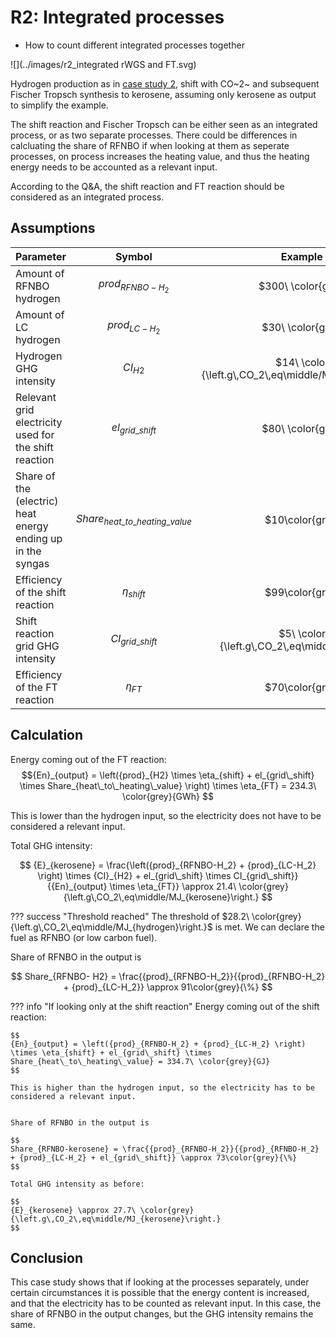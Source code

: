 # R2: Integrated processes

-   How to count different integrated processes together

![](../images/r2_integrated rWGS and FT.svg)

Hydrogen production as in [case study 2](H2-Time-averaging.md), shift with CO~2~ and subsequent Fischer Tropsch synthesis to kerosene, assuming only kerosene as output to simplify the example.

The shift reaction and Fischer Tropsch can be either seen as an integrated process, or as two separate processes. There could be differences in calcluating the share of RFNBO if when looking at them as seperate processes, on process increases the heating value, and thus the heating energy needs to be accounted as a relevant input.

According to the Q&A, the shift reaction and FT reaction should be considered as an integrated process.

## Assumptions

| Parameter                   |    Symbol          | Example value |
|----------------------------|:--------------:|:---------------------:|
|Amount of RFNBO hydrogen | ${prod}_{RFNBO-H_2}$ | $300\ \color{grey}{GJ}$ |
|Amount of LC hydrogen | ${prod}_{LC-H_2}$ | $30\ \color{grey}{GJ}$ |
|Hydrogen GHG intensity | ${CI}_{H2}$ | $14\ \color{grey}{\left.g\,CO_2\,eq\middle/MJ_{hydrogen}\right.}$ |
|Relevant grid electricity used for the shift reaction | $el_{grid\_shift}$ | $80\ \color{grey}{GJ}$ |
|Share of the (electric) heat energy ending up in the syngas | $Share_{heat\_to\_heating\_value}$ | $10\color{grey}{\%}$ |
|Efficiency of the shift reaction | $\eta_{shift}$ | $99\color{grey}{\%}$ |
|Shift reaction grid GHG intensity | $CI_{grid\_shift}$ | $5\ \color{grey}{\left.g\,CO_2\,eq\middle/MJ_{el}\right.}$ |
|Efficiency of the FT reaction | $\eta_{FT}$ | $70\color{grey}{\%}$ |

## Calculation

Energy coming out of the FT reaction: 
$${En}_{output} = \left({prod}_{H2} \times \eta_{shift} + el_{grid\_shift} \times Share_{heat\_to\_heating\_value} \right)  \times  \eta_{FT} = 234.3\ \color{grey}{GWh}
$$

This is lower than the hydrogen input, so the electricity does not have to be considered a relevant input.

Total GHG intensity: 

$$
{E}_{kerosene} = \frac{\left({prod}_{RFNBO-H_2} + {prod}_{LC-H_2} \right) \times {CI}_{H2} + el_{grid\_shift}  \times CI_{grid\_shift}}{{En}_{output}  \times  \eta_{FT}} \approx 21.4\ \color{grey}{\left.g\,CO_2\,eq\middle/MJ_{kerosene}\right.}
$$

??? success "Threshold reached"
    The threshold of $28.2\ \color{grey}{\left.g\,CO_2\,eq\middle/MJ_{hydrogen}\right.}$ is met. We can declare the fuel as RFNBO (or low carbon fuel).

Share of RFNBO in the output is 

$$
Share_{RFNBO- H2} = \frac{{prod}_{RFNBO-H_2}}{{prod}_{RFNBO-H_2} + {prod}_{LC-H_2}} \approx 91\color{grey}{\%}
$$


??? info "If looking only at the shift reaction"
    Energy coming out of the shift reaction: 

    $$
    {En}_{output} = \left({prod}_{RFNBO-H_2} + {prod}_{LC-H_2} \right) \times \eta_{shift} + el_{grid\_shift} \times Share_{heat\_to\_heating\_value} = 334.7\ \color{grey}{GJ}
    $$

    This is higher than the hydrogen input, so the electricity has to be considered a relevant input.


    Share of RFNBO in the output is 

    $$
    Share_{RFNBO-kerosene} = \frac{{prod}_{RFNBO-H_2}}{{prod}_{RFNBO-H_2} + {prod}_{LC-H_2} + el_{grid\_shift}} \approx 73\color{grey}{\%}
    $$

    Total GHG intensity as before:

    $$
    {E}_{kerosene} \approx 27.7\ \color{grey}{\left.g\,CO_2\,eq\middle/MJ_{kerosene}\right.}
    $$



## Conclusion

This case study shows that if looking at the processes separately, under certain circumstances it is possible that the energy content is increased, and that the electricity has to be counted as relevant input. In this case, the share of RFNBO in the output changes, but the GHG intensity remains the same.

